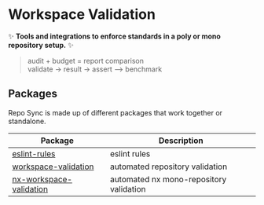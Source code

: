 # Workspace Validation

✨ **Tools and integrations to enforce standards in a poly or mono repository setup.** ✨

> audit       +         budget  =  report comparison  
> validate -> result -> assert --> benchmark  

## Packages

Repo Sync is made up of different packages that work together or standalone.

| Package                                 | Description                                                                      |
|-----------------------------------------| -------------------------------------------------------------------------------- |
| [eslint-rules](./docs/state)            | eslint rules                                                                     |
| [workspace-validation](./docs/state)    | automated repository validation                                                  |
| [nx-workspace-validation](./docs/state) | automated nx mono-repository validation                                          |
